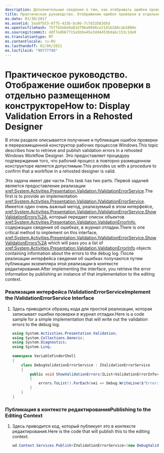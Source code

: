 ```yaml
---
description: Дополнительные сведения о том, как отображать ошибки проверки в повторно размещенном конструкторе.
title: Практическое руководство. Отображение ошибок проверки в отдельно размещенном конструкторе
ms.date: 03/30/2017
ms.assetid: 5aa8fb53-8f75-433b-bc06-7c7d33583d5d
ms.openlocfilehash: 75ff45e6e9a81df96a9940ce21d1b160cab1000e
ms.sourcegitcommit: ddf7edb67715a5b9a45e3dd44536dabc153c1de0
ms.translationtype: MT
ms.contentlocale: ru-RU
ms.lasthandoff: 02/06/2021
ms.locfileid: "99777740"
---
```

# <a name="how-to-display-validation-errors-in-a-rehosted-designer"></a><span data-ttu-id="10a9a-103">Практическое руководство. Отображение ошибок проверки в отдельно размещенном конструкторе</span><span class="sxs-lookup"><span data-stu-id="10a9a-103">How to: Display Validation Errors in a Rehosted Designer</span></span>

<span data-ttu-id="10a9a-104">В этом разделе описывается получение и публикация ошибок проверки в переразмещенной конструктор рабочих процессов Windows.</span><span class="sxs-lookup"><span data-stu-id="10a9a-104">This topic describes how to retrieve and publish validation errors in a rehosted Windows Workflow Designer.</span></span> <span data-ttu-id="10a9a-105">Это предоставляет процедуру подтверждения того, что рабочий процесс в повторно размещенном конструкторе является допустимым.</span><span class="sxs-lookup"><span data-stu-id="10a9a-105">This provides us with a procedure to confirm that a workflow in a rehosted designer is valid.</span></span>  
  
 <span data-ttu-id="10a9a-106">Эта задача имеет две части.</span><span class="sxs-lookup"><span data-stu-id="10a9a-106">This task has two parts.</span></span> <span data-ttu-id="10a9a-107">Первой задачей является предоставление реализации <xref:System.Activities.Presentation.Validation.IValidationErrorService>.</span><span class="sxs-lookup"><span data-stu-id="10a9a-107">The first is to provide an implementation <xref:System.Activities.Presentation.Validation.IValidationErrorService>.</span></span>  <span data-ttu-id="10a9a-108">Имеется один очень важный метод, реализуемый в этом интерфейсе, <xref:System.Activities.Presentation.Validation.IValidationErrorService.ShowValidationErrors%2A>, который передает список объектов <xref:System.Activities.Presentation.Validation.ValidationErrorInfo>, содержащих сведения об ошибках, в журнал отладки.</span><span class="sxs-lookup"><span data-stu-id="10a9a-108">There is one critical method to implement on this interface, <xref:System.Activities.Presentation.Validation.IValidationErrorService.ShowValidationErrors%2A> which will pass you a list of <xref:System.Activities.Presentation.Validation.ValidationErrorInfo> objects containing information about the errors to the debug log.</span></span>  <span data-ttu-id="10a9a-109">После реализации интерфейса сведения об ошибках получаются путем публикации экземпляра этой реализации в контексте редактирования.</span><span class="sxs-lookup"><span data-stu-id="10a9a-109">After implementing the interface, you retrieve the error information by publishing an instance of that implementation to the editing context.</span></span>  
  
### <a name="implement-the-ivalidationerrorservice-interface"></a><span data-ttu-id="10a9a-110">Реализация интерфейса IValidationErrorService</span><span class="sxs-lookup"><span data-stu-id="10a9a-110">Implement the IValidationErrorService Interface</span></span>  
  
1. <span data-ttu-id="10a9a-111">Здесь приводится образец кода для простой реализации, которая записывает ошибки проверки в журнал отладки.</span><span class="sxs-lookup"><span data-stu-id="10a9a-111">Here is a code sample for a simple implementation that will write out the validation errors to the debug log.</span></span>  
  
    ```csharp  
    using System.Activities.Presentation.Validation;  
    using System.Collections.Generic;  
    using System.Diagnostics;  
    using System.Linq;  
  
    namespace VariableFinderShell  
    {  
        class DebugValidationErrorService : IValidationErrorService  
        {  
            public void ShowValidationErrors(IList<ValidationErrorInfo> errors)  
            {  
                errors.ToList().ForEach(vei => Debug.WriteLine($"Error: {vei.Message}"));  
            }  
        }  
    }  
    ```  
  
### <a name="publishing-to-the-editing-context"></a><span data-ttu-id="10a9a-112">Публикация в контексте редактирования</span><span class="sxs-lookup"><span data-stu-id="10a9a-112">Publishing to the Editing Context</span></span>  
  
1. <span data-ttu-id="10a9a-113">Здесь приводится код, который публикует это в контексте редактирования.</span><span class="sxs-lookup"><span data-stu-id="10a9a-113">Here is the code that will publish this to the editing context.</span></span>  
  
    ```csharp  
    wd.Context.Services.Publish<IValidationErrorService>(new DebugValidationErrorService());  
    ```
